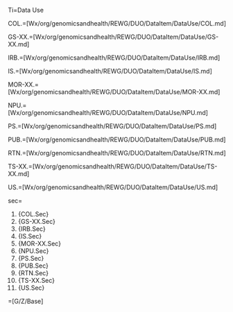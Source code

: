 Ti=Data Use

COL.=[Wx/org/genomicsandhealth/REWG/DUO/DataItem/DataUse/COL.md]

GS-XX.=[Wx/org/genomicsandhealth/REWG/DUO/DataItem/DataUse/GS-XX.md]

IRB.=[Wx/org/genomicsandhealth/REWG/DUO/DataItem/DataUse/IRB.md]

IS.=[Wx/org/genomicsandhealth/REWG/DUO/DataItem/DataUse/IS.md]

MOR-XX.=[Wx/org/genomicsandhealth/REWG/DUO/DataItem/DataUse/MOR-XX.md]

NPU.=[Wx/org/genomicsandhealth/REWG/DUO/DataItem/DataUse/NPU.md]

PS.=[Wx/org/genomicsandhealth/REWG/DUO/DataItem/DataUse/PS.md]

PUB.=[Wx/org/genomicsandhealth/REWG/DUO/DataItem/DataUse/PUB.md]

RTN.=[Wx/org/genomicsandhealth/REWG/DUO/DataItem/DataUse/RTN.md]

TS-XX.=[Wx/org/genomicsandhealth/REWG/DUO/DataItem/DataUse/TS-XX.md]

US.=[Wx/org/genomicsandhealth/REWG/DUO/DataItem/DataUse/US.md]

sec=<ol><li>{COL.Sec}<li>{GS-XX.Sec}<li>{IRB.Sec}<li>{IS.Sec}<li>{MOR-XX.Sec}<li>{NPU.Sec}<li>{PS.Sec}<li>{PUB.Sec}<li>{RTN.Sec}<li>{TS-XX.Sec}<li>{US.Sec}</ol>

=[G/Z/Base]
